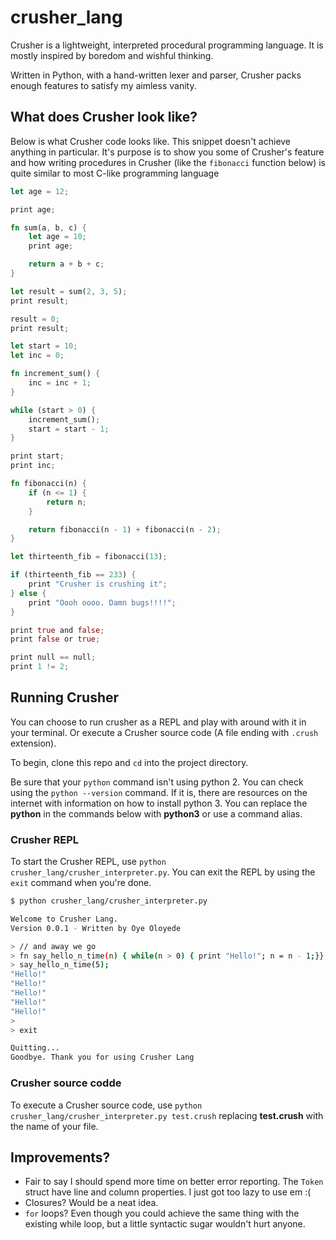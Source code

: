 # crusher_lang

Crusher is a lightweight, interpreted procedural programming language. It is mostly inspired by boredom and wishful thinking.

Written in Python, with a hand-written lexer and parser, Crusher packs enough features to satisfy my aimless vanity.

## What does Crusher look like?

Below is what Crusher code looks like. This snippet doesn't achieve anything in particular. It's purpose is to show you some of Crusher's feature and how writing procedures in Crusher (like the `fibonacci` function below) is quite similar to most C-like programming language

```rust
let age = 12;

print age;

fn sum(a, b, c) {
    let age = 10;
    print age;

    return a + b + c;
}

let result = sum(2, 3, 5);
print result;

result = 0;
print result;

let start = 10;
let inc = 0;

fn increment_sum() {
    inc = inc + 1;
}

while (start > 0) {
    increment_sum();
    start = start - 1;
}

print start;
print inc;

fn fibonacci(n) {
    if (n <= 1) {
        return n;
    }

    return fibonacci(n - 1) + fibonacci(n - 2);
}

let thirteenth_fib = fibonacci(13);

if (thirteenth_fib == 233) {
    print "Crusher is crushing it";
} else {
    print "Oooh oooo. Damn bugs!!!!";
}

print true and false;
print false or true;

print null == null;
print 1 != 2;
```

## Running Crusher

You can choose to run crusher as a REPL and play with around with it in your terminal.
Or execute a Crusher source code (A file ending with `.crush` extension).

To begin, clone this repo and `cd` into the project directory.

Be sure that your `python` command isn't using python 2. You can check using the `python --version` command.
If it is, there are resources on the internet with information on how to install python 3. You can replace the **python** in the commands below with **python3** or use a command alias.

### Crusher REPL
To start the Crusher REPL, use `python crusher_lang/crusher_interpreter.py`. You can exit the REPL by using the `exit` command when you're done.

```bash
$ python crusher_lang/crusher_interpreter.py

Welcome to Crusher Lang.
Version 0.0.1 - Written by Oye Oloyede

> // and away we go
> fn say_hello_n_time(n) { while(n > 0) { print "Hello!"; n = n - 1;}}
> say_hello_n_time(5);
"Hello!"
"Hello!"
"Hello!"
"Hello!"
"Hello!"
>
> exit

Quitting...
Goodbye. Thank you for using Crusher Lang

```

### Crusher source codde
To execute a Crusher source code, use `python crusher_lang/crusher_interpreter.py test.crush` replacing ****test.crush**** with the name of your file.

## Improvements?
- Fair to say I should spend more time on better error reporting. The `Token` struct have line and column properties. I just got too lazy to use em :(
- Closures? Would be a neat idea.
- `for` loops? Even though you could achieve the same thing with the existing while loop, but a little syntactic sugar wouldn't hurt anyone.
